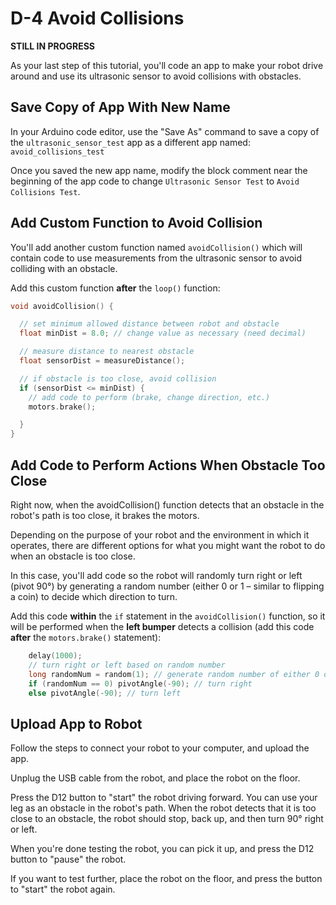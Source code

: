 # D-4 Avoid Collisions

**STILL IN PROGRESS**

As your last step of this tutorial, you'll code an app to make your robot drive around and use its ultrasonic sensor to avoid collisions with obstacles.

## Save Copy of App With New Name <a id="save-copy-of-app-with-new-name"></a>

In your Arduino code editor, use the "Save As" command to save a copy of the `ultrasonic_sensor_test` app as a different app named: `avoid_collisions_test`

Once you saved the new app name, modify the block comment near the beginning of the app code to change `Ultrasonic Sensor Test` to `Avoid Collisions Test`.

## Add Custom Function to Avoid Collision

You'll add another custom function named `avoidCollision()` which will contain code to use measurements from the ultrasonic sensor to avoid colliding with an obstacle.

Add this custom function **after** the `loop()` function:

```cpp
void avoidCollision() {

  // set minimum allowed distance between robot and obstacle
  float minDist = 8.0; // change value as necessary (need decimal)

  // measure distance to nearest obstacle
  float sensorDist = measureDistance();

  // if obstacle is too close, avoid collision
  if (sensorDist <= minDist) {
    // add code to perform (brake, change direction, etc.)
    motors.brake();

  }
}
```

## Add Code to Perform Actions When Obstacle Too Close

Right now, when the avoidCollision\(\) function detects that an obstacle in the robot's path is too close, it brakes the motors.

Depending on the purpose of your robot and the environment in which it operates, there are different options for what you might want the robot to do when an obstacle is too close.

In this case, you'll add code so the robot will randomly turn right or left \(pivot 90°\) by generating a random number \(either 0 or 1 – similar to flipping a coin\) to decide which direction to turn.

Add this code **within** the `if` statement in the `avoidCollision()` function, so it will be performed when the **left bumper** detects a collision \(add this code **after** the `motors.brake()` statement\):

```cpp
    delay(1000);
    // turn right or left based on random number
    long randomNum = random(1); // generate random number of either 0 or 1
    if (randomNum == 0) pivotAngle(-90); // turn right
    else pivotAngle(-90); // turn left
```

## Upload App to Robot

Follow the steps to connect your robot to your computer, and upload the app.

Unplug the USB cable from the robot, and place the robot on the floor.

Press the D12 button to "start" the robot driving forward. You can use your leg as an obstacle in the robot's path. When the robot detects that it is too close to an obstacle, the robot should stop, back up, and then turn 90° right or left.

When you're done testing the robot, you can pick it up, and press the D12 button to "pause" the robot.

If you want to test further, place the robot on the floor, and press the button to "start" the robot again.

